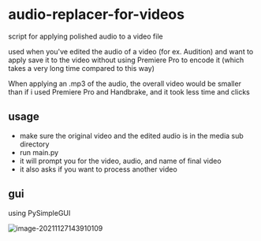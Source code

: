 # audio-replacer-for-videos
script for applying polished audio to a video file

used when you've edited the audio of a video (for ex. Audition) and want to apply save it to the video without using Premiere Pro to encode it (which takes a very long time compared to this way)

When applying an .mp3 of the audio, the overall video would be smaller than if i used Premiere Pro and Handbrake, and it took less time and clicks

## usage
* make sure the original video and the edited audio is in the media sub directory
* run   main.py
* it will prompt you for the video, audio, and name of final video
* it also asks if you want to process another video

## gui

using PySimpleGUI

![image-20211127143910109](C:\Users\Snaiel\AppData\Roaming\Typora\typora-user-images\image-20211127143910109.png)

